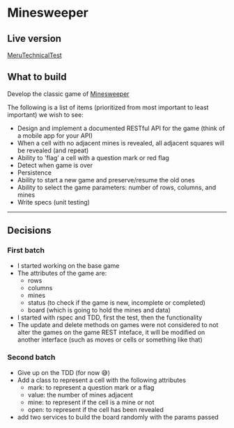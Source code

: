 Minesweeper
============

Live version
--------------

[MeruTechnicalTest](https://meru-technical-test.herokuapp.com/)

What to build
--------------
Develop the classic game of [Minesweeper](https://en.wikipedia.org/wiki/Minesweeper_(video_game))

The following is a list of items (prioritized from most important to least important) we wish to see:
* Design and implement  a documented RESTful API for the game (think of a mobile app for your API)
* When a cell with no adjacent mines is revealed, all adjacent squares will be revealed (and repeat)
* Ability to 'flag' a cell with a question mark or red flag
* Detect when game is over
* Persistence
* Ability to start a new game and preserve/resume the old ones
* Ability to select the game parameters: number of rows, columns, and mines
* Write specs (unit testing)

__________________________________________________________________________________________________________________

Decisions
------------

### First batch

* I started working on the base game
* The attributes of the game are:
    * rows
    * columns
    * mines
    * status (to check if the game is new, incomplete or completed)
    * board (which is going to hold the mines and data)
* I started with rspec and TDD, first the test, then the functionality
* The update and delete methods on games were not considered to not alter the games 
  on the game REST inteface, it will be modified on another interface 
  (such as moves or cells or something like that)
  
### Second batch
* Give up on the TDD (for now :sweat_smile:)
* Add a class to represent a cell with the following attributes
  * mark: to represent a question mark or a flag
  * value: the number of mines adjacent
  * mine: to represent if the cell is a mine or not
  * open: to represent if the cell has been revealed
* add two services to build the board randomly with the params passed
